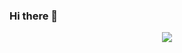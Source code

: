 ### Hi there 👋
<p align="center">
<img src="https://capsule-render.vercel.app/api?type=venom&height=300&color=gradient&text=HI%20THERE!&desc=I%20am%20ReYaN&descAlignY=60&descSize=20&animation=fadeIn&reversal=false&textBg=false&fontSize=25">
</p>

<!--
**ReYaNOW/ReYaNOW** is a ✨ _special_ ✨ repository because its `README.md` (this file) appears on your GitHub profile.

Here are some ideas to get you started:

- 🔭 I’m currently working on ...
- 🌱 I’m currently learning ...
- 👯 I’m looking to collaborate on ...
- 🤔 I’m looking for help with ...
- 💬 Ask me about ...
- 📫 How to reach me: ...
- 😄 Pronouns: ...
- ⚡ Fun fact: ...
-->
